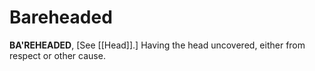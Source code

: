 # Bareheaded

**BA'REHEADED**, \[See [[Head]].\] Having the head uncovered, either from respect or other cause.